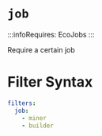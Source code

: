 # `job`
:::infoRequires:
EcoJobs
:::

Require a certain job
# Filter Syntax
```yaml
filters:
  job:
    - miner
    - builder
```
